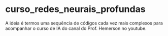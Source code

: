 # curso_redes_neurais_profundas

A ideia é termos uma sequência de códigos cada vez mais complexos para acompanhar o curso de IA do canal do Prof. Hemerson no youtube.